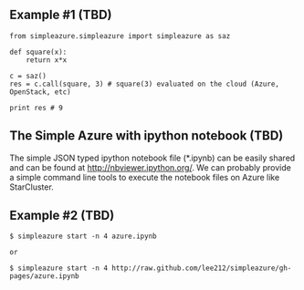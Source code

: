 
Example #1 (TBD)
----------------
```
from simpleazure.simpleazure import simpleazure as saz

def square(x):
    return x*x

c = saz()
res = c.call(square, 3) # square(3) evaluated on the cloud (Azure, OpenStack, etc)

print res # 9
```

The Simple Azure with ipython notebook (TBD)
--------------------------------------------
The simple JSON typed ipython notebook file (*.ipynb) can be easily shared and can be found at http://nbviewer.ipython.org/.
We can probably provide a simple command line tools to execute the notebook files on Azure like StarCluster.

Example #2 (TBD)
----------
```
$ simpleazure start -n 4 azure.ipynb

or

$ simpleazure start -n 4 http://raw.github.com/lee212/simpleazure/gh-pages/azure.ipynb
```
